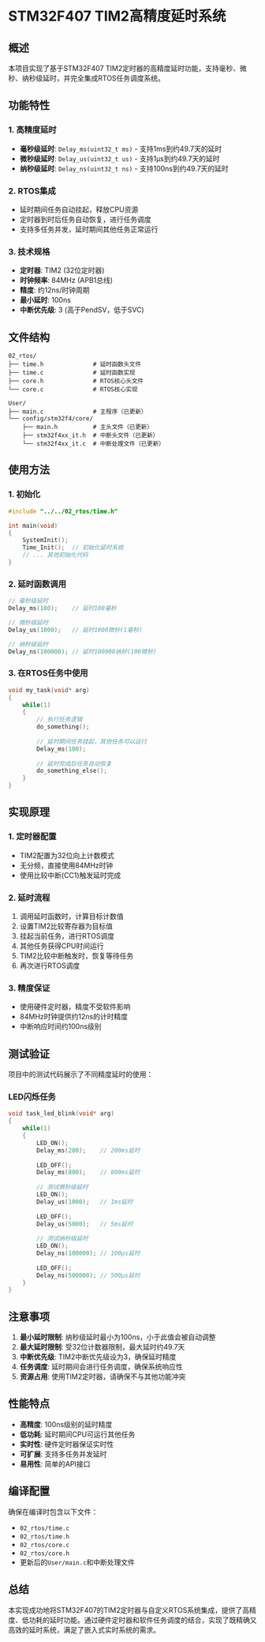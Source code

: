 # STM32F407 TIM2高精度延时系统

## 概述

本项目实现了基于STM32F407 TIM2定时器的高精度延时功能，支持毫秒、微秒、纳秒级延时，并完全集成RTOS任务调度系统。

## 功能特性

### 1. 高精度延时
- **毫秒级延时**: `Delay_ms(uint32_t ms)` - 支持1ms到约49.7天的延时
- **微秒级延时**: `Delay_us(uint32_t us)` - 支持1μs到约49.7天的延时  
- **纳秒级延时**: `Delay_ns(uint32_t ns)` - 支持100ns到约49.7天的延时

### 2. RTOS集成
- 延时期间任务自动挂起，释放CPU资源
- 定时器到时后任务自动恢复，进行任务调度
- 支持多任务并发，延时期间其他任务正常运行

### 3. 技术规格
- **定时器**: TIM2 (32位定时器)
- **时钟频率**: 84MHz (APB1总线)
- **精度**: 约12ns/时钟周期
- **最小延时**: 100ns
- **中断优先级**: 3 (高于PendSV，低于SVC)

## 文件结构

```
02_rtos/
├── time.h              # 延时函数头文件
├── time.c              # 延时函数实现
├── core.h              # RTOS核心头文件
└── core.c              # RTOS核心实现

User/
├── main.c              # 主程序（已更新）
└── config/stm32f4/core/
    ├── main.h          # 主头文件（已更新）
    ├── stm32f4xx_it.h  # 中断头文件（已更新）
    └── stm32f4xx_it.c  # 中断处理文件（已更新）
```

## 使用方法

### 1. 初始化
```c
#include "../../02_rtos/time.h"

int main(void)
{
    SystemInit();
    Time_Init();  // 初始化延时系统
    // ... 其他初始化代码
}
```

### 2. 延时函数调用
```c
// 毫秒级延时
Delay_ms(100);    // 延时100毫秒

// 微秒级延时  
Delay_us(1000);   // 延时1000微秒(1毫秒)

// 纳秒级延时
Delay_ns(100000); // 延时100000纳秒(100微秒)
```

### 3. 在RTOS任务中使用
```c
void my_task(void* arg)
{
    while(1)
    {
        // 执行任务逻辑
        do_something();
        
        // 延时期间任务挂起，其他任务可以运行
        Delay_ms(100);
        
        // 延时完成后任务自动恢复
        do_something_else();
    }
}
```

## 实现原理

### 1. 定时器配置
- TIM2配置为32位向上计数模式
- 无分频，直接使用84MHz时钟
- 使用比较中断(CC1)触发延时完成

### 2. 延时流程
1. 调用延时函数时，计算目标计数值
2. 设置TIM2比较寄存器为目标值
3. 挂起当前任务，进行RTOS调度
4. 其他任务获得CPU时间运行
5. TIM2比较中断触发时，恢复等待任务
6. 再次进行RTOS调度

### 3. 精度保证
- 使用硬件定时器，精度不受软件影响
- 84MHz时钟提供约12ns的计时精度
- 中断响应时间约100ns级别

## 测试验证

项目中的测试代码展示了不同精度延时的使用：

### LED闪烁任务
```c
void task_led_blink(void* arg)
{
    while(1)
    {
        LED_ON();
        Delay_ms(200);    // 200ms延时
        
        LED_OFF(); 
        Delay_ms(800);    // 800ms延时
        
        // 测试微秒级延时
        LED_ON();
        Delay_us(1000);   // 1ms延时
        
        LED_OFF();
        Delay_us(5000);   // 5ms延时
        
        // 测试纳秒级延时
        LED_ON();
        Delay_ns(100000); // 100μs延时
        
        LED_OFF();
        Delay_ns(500000); // 500μs延时
    }
}
```

## 注意事项

1. **最小延时限制**: 纳秒级延时最小为100ns，小于此值会被自动调整
2. **最大延时限制**: 受32位计数器限制，最大延时约49.7天
3. **中断优先级**: TIM2中断优先级设为3，确保延时精度
4. **任务调度**: 延时期间会进行任务调度，确保系统响应性
5. **资源占用**: 使用TIM2定时器，请确保不与其他功能冲突

## 性能特点

- **高精度**: 100ns级别的延时精度
- **低功耗**: 延时期间CPU可运行其他任务
- **实时性**: 硬件定时器保证实时性
- **可扩展**: 支持多任务并发延时
- **易用性**: 简单的API接口

## 编译配置

确保在编译时包含以下文件：
- `02_rtos/time.c`
- `02_rtos/time.h`
- `02_rtos/core.c`
- `02_rtos/core.h`
- 更新后的`User/main.c`和中断处理文件

## 总结

本实现成功地将STM32F407的TIM2定时器与自定义RTOS系统集成，提供了高精度、低功耗的延时功能。通过硬件定时器和软件任务调度的结合，实现了既精确又高效的延时系统，满足了嵌入式实时系统的需求。
